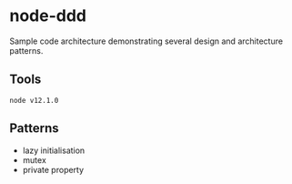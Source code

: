 # node-ddd

Sample code architecture demonstrating several design and architecture patterns.

## Tools

```
node v12.1.0
```

## Patterns

- lazy initialisation
- mutex
- private property
